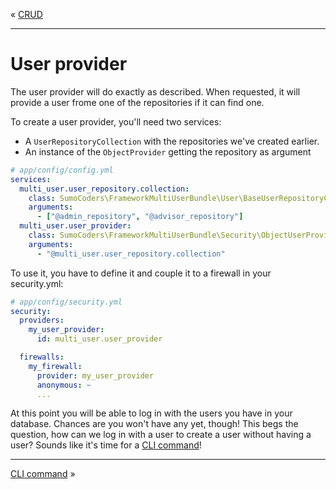 « [CRUD](users_crud.md)
***
# User provider

The user provider will do exactly as described. When requested, it will provide a user frome one of the repositories if it can find one.

To create a user provider, you'll need two services:

* A `UserRepositoryCollection` with the repositories we've created earlier.
* An instance of the `ObjectProvider` getting the repository as argument

```yaml
# app/config/config.yml
services:
  multi_user.user_repository.collection:
    class: SumoCoders\FrameworkMultiUserBundle\User\BaseUserRepositoryCollection
    arguments:
      - ["@admin_repository", "@advisor_repository"]
  multi_user.user_provider:
    class: SumoCoders\FrameworkMultiUserBundle\Security\ObjectUserProvider
    arguments:
      - "@multi_user.user_repository.collection"
```

To use it, you have to define it and couple it to a firewall in your security.yml:

```yaml
# app/config/security.yml
security:
  providers:
    my_user_provider:
      id: multi_user.user_provider

  firewalls:
    my_firewall:
      provider: my_user_provider
      anonymous: ~
      ...
```
At this point you will be able to log in with the users you have in your database. Chances are you won't have any yet, though! This begs the question, how can we log in with a user to create a user without having a user? Sounds like it's time for a [CLI command](users_commands.md)!

***
[CLI command](users_commands.md) »
